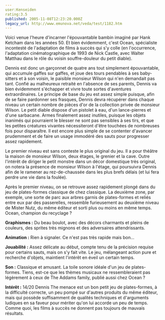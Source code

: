```yaml
---
user:Kenseiden
rating:3.5
published: 2005-11-08T12:23:20.000Z
legacy_url: http://www.emunova.net/veda/test/1182.htm
---
```

Voici venue l'heure d'incarner l'épouvantable bambin imaginé par Hank Ketcham dans les années 50\. Et bien évidemment, c'est Ocean, spécialiste incontesté de l'adaptation de films à succès qui s'y colle (en l'occurrence, l'adaptation cinématographique de 1993 de Nick Castle, avec Walter Matthau dans le rôle du voisin souffre-douleur du petit diable).  

  

Dennis est donc un garçonnet de quatre ans tout simplement épouvantable, qui accumule gaffes sur gaffes, et joue des tours pendables à ses baby-sitters et à son voisin, le paisible monsieur Wilson qui n'en demandait pas tant. Confié au malheureux retraité en l'absence de ses parents, Dennis va bien évidemment s'échapper et vivre toute sortes d'aventures extraordinaires. Le principe de base du jeu est assez simple puisque, afin de se faire pardonner ses frasques, Dennis devra récupérer dans chaque niveau un certain nombre de pièces d'or de la collection privée de monsieur Wilson. Le petit diable dispose d'un pistolet à eau, d'un lance-pierres et d'une sarbacane. Armes finalement assez inutiles, puisque les objets inanimés qui pourraient le blesser ne sont pas sensibles à ses tirs, et que les petites créatures vivantes nécessiteront d'être touchées de nombreuses fois pour disparaître. Il est encore plus simple de se contenter d'avancer prudemment et de faire un usage immodéré des sauts pour progresser assez rapidement.  

  

Le premier niveau est sans conteste le plus original du jeu. Il a pour théâtre la maison de monsieur Wilson, deux étages, le grenier et la cave. Outre l'intérêt de diriger le petit monstre dans un décor domestique très original, on notera la présence de monsieur Wilson à l'étage, qui poursuivra Dennis afin de le ramener au rez-de-chaussée dans les plus brefs délais (et lui fera perdre une vie dans la foulée).  

Après le premier niveau, on se retrouve assez rapidement plongé dans du jeu de plates-formes classique de chez classique. La deuxième zone, par exemple, une sorte de parc aux arbres garnis de plates-formes et reliés entre eux par des passerelles, ressemble furieusement au deuxième niveau de Mister Nutz, du même éditeur et sorti plus ou moins en même temps. Ocean, champion du recyclage ?  

  

**Graphismes :** Du beau boulot, avec des décors charmants et pleins de couleurs, des sprites très mignons et des adversaires attendrissants.  

  

**Animation :** Rien à signaler. Ce n'est pas très rapide mais bon...  

  

**Jouabilité :** Assez délicate au début, compte tenu de la précision requise pour certains sauts, mais on s'y fait vite. Le jeu, mélangeant action pure et recherche d'objets, maintient l'intérêt en éveil un certain temps.  

  

**Son :** Classique et amusant. La toile sonore idéale d'un jeu de plates-formes. Tiens, est-ce que les thèmes musicaux ne ressembleraient pas légèrement à ceux de The Addams family, publié aussi chez Ocean ?  

  

**Intérêt :** 14/20 Dennis The menace est un bon petit jeu de plates-formes, à la difficulté correcte, un peu pompé sur d'autres produits du même éditeur, mais qui possède suffisamment de qualités techniques et d'arguments ludiques en sa faveur pour mériter qu'on lui accorde un peu de temps. Comme quoi, les films à succès ne donnent pas toujours de mauvais résultats.